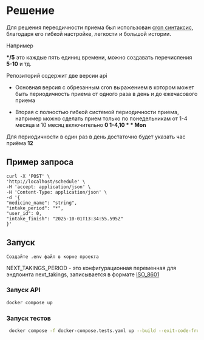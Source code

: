 # Решение

Для решения переодичности приема был использован [cron синтаксис](https://en.wikipedia.org/wiki/Cron#CRON_expression), благодаря его гибкой настройке, легкости и большой истории.

Например

**\*/5** это каждые пять единиц времени, можно создавать перечисления **5-10** и тд.

Репозиторий содержит две версии api

- Основная версия с обрезанным cron выражением в котором может быть периодичность приема от одного раза в день и до ежечасового приема

- Вторая с полностью гибкой системой периодичности приема, например можно сделать прием только по понедельникам от 1-4 месяца и 10 месяц включительно **0 1-4,10 \* \* Mon**

Для периодичности в один раз в день достаточно будет указать час приёма **12**

## Пример запроса

    curl -X 'POST' \
    'http://localhost/schedule' \
    -H 'accept: application/json' \
    -H 'Content-Type: application/json' \
    -d '{
    "medicine_name": "string",
    "intake_period": "*",
    "user_id": 0,
    "intake_finish": "2025-10-01T13:34:55.595Z"
    }'

## Запуск

    Создайте .env файл в корне проекта

NEXT_TAKINGS_PERIOD - это конфигурационная переменная для эндпоинта next_takings, записывается в формате [ISO_8601](https://en.m.wikipedia.org/wiki/ISO_8601#Durations)

### Запуск API

```bash
docker compose up
```

### Запуск тестов

```bash
 docker compose -f docker-compose.tests.yaml up --build --exit-code-from tests
```
